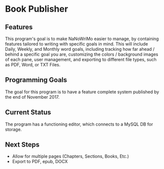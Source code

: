 # Book Publisher

## Features

This program's goal is to make NaNoWriMo easier to manage, by containing features tailored to writing with specific goals in mind. This will include Daily, Weekly, and Monthly word goals, including tracking how far ahead / behind a specific goal you are, customizing the colors / background images of each pane, user management, and exporting to different file types, such as PDF, Word, or TXT Files.

## Programming Goals

The goal for this program is to have a feature complete system published by the end of November 2017.

## Current Status

The program has a functioning editor, which connects to a MySQL DB for storage.

## Next Steps

- Allow for multiple pages (Chapters, Sections, Books, Etc.)
- Export to PDF, epub, DOCX